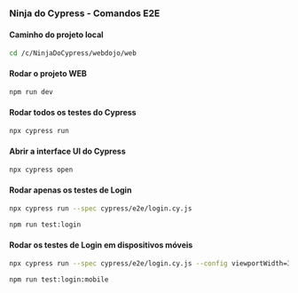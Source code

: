 ### Ninja do Cypress - Comandos E2E

#### Caminho do projeto local
```sh
cd /c/NinjaDoCypress/webdojo/web
```

#### Rodar o projeto WEB
```sh
npm run dev
```

#### Rodar todos os testes do Cypress
```sh
npx cypress run
```

#### Abrir a interface UI do Cypress
```sh
npx cypress open
```

#### Rodar apenas os testes de Login
```sh
npx cypress run --spec cypress/e2e/login.cy.js

npm run test:login
```

#### Rodar os testes de Login em dispositivos móveis
```sh
npx cypress run --spec cypress/e2e/login.cy.js --config viewportWidth=360,viewportHeight=760

npm run test:login:mobile
```




